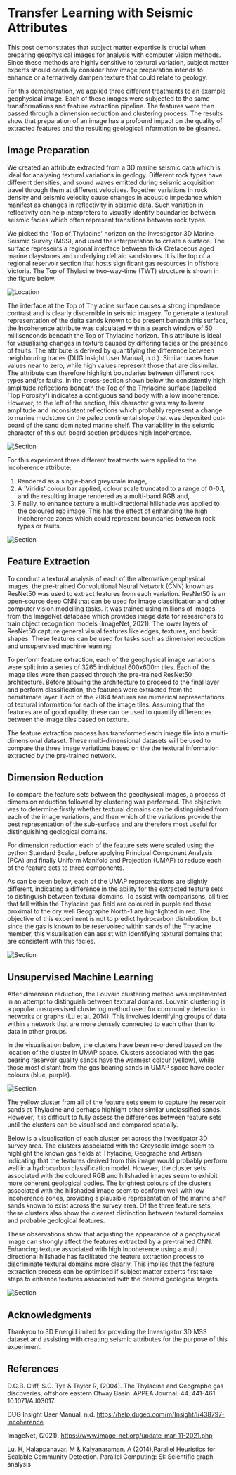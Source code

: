 # Transfer Learning with Seismic Attributes

This post demonstrates that subject matter expertise is crucial when preparing geophysical images for analysis with computer vision methods. Since these methods are highly sensitive to textural variation, subject matter experts should carefully consider how image preparation intends to enhance or alternatively dampen texture that could relate to geology.  

For this demonstration, we applied three different treatments to an example geophysical image. Each of these images were subjected to the same transformations and feature extraction pipeline. The features were then passed through a dimension reduction and clustering process. The results show that preparation of an image has a profound impact on the quality of extracted features and the resulting geological information to be gleaned. 

## Image Preparation

We created an attribute extracted from a 3D marine seismic data which is ideal for analysing textural variations in geology. Different rock types have different densities, and sound waves emitted during seismic acquisition travel through them at different velocities. Together variations in rock density and seismic velocity cause changes in acoustic impedance which manifest as changes in reflectivity in seismic data. Such variation in reflectivity can help interpreters to visually identify boundaries between seismic facies which often represent transitions between rock types.      

We picked the 'Top of Thylacine' horizon on the Investigator 3D Marine Seismic Survey (MSS), and used the interpretation to create a surface. The surface represents a regional interface between thick Cretaceous aged marine claystones and underlying deltaic sandstones. It is the top of a regional reservoir section that hosts significant gas resources in offshore Victoria. The Top of Thylacine two-way-time (TWT) structure is shown in the figure below.  

![Location](images/Location_map.png)

The interface at the Top of Thylacine surface causes a strong impedance contrast and is clearly discernible in seismic imagery. To generate a textural representation of the delta sands known to be present beneath this surface, the Incoherence attribute was calculated within a search window of 50 millisenconds beneath the Top of Thylacine horizon. This attribute is ideal for visualising changes in texture caused by differing facies or the presence of faults. The attribute is derived by quantifying the difference between neighbouring traces (DUG Insight User Manual, n.d.). Similar traces have values near to zero, while high values represent those that are dissimilar. The attribute can therefore highlight boundaries between different rock types and/or faults. In the cross-section shown below the consistently high amplitude reflections beneath the Top of the Thylacine surface (labelled 'Top Porosity') indicates a contiguous sand body with a low incoherence. However, to the left of the section, this character gives way to lower amplitude and inconsistent reflections which probably represent a change to marine mudstone on the paleo continental slope that was deposited out-board of the sand dominated marine shelf. The variability in the seismic character of this out-board section produces high Incoherence.  

![Section](images/Geograph.png)

For this experiment three different treatments were applied to the Incoherence attribute: 

1. Rendered as a single-band greyscale image,
2. A 'Viridis' colour bar applied, colour scale truncated to a range of 0-0.1, and the resulting image rendered as a multi-band RGB and,
3. Finally, to enhance texture a multi-directional hillshade was applied to the coloured rgb image. This has the effect of enhancing the high Incoherence zones which could represent boundaries between rock types or faults.

![Section](images/Incoherence.png)

## Feature Extraction

To conduct a textural analysis of each of the alternative geophysical images, the pre-trained Convolutional Neural Network (CNN) known as ResNet50 was used to extract features from each variation. ResNet50 is an open-source deep CNN that can be used for image classification and other computer vision modelling tasks. It was trained using millions of images from the ImageNet database which provides image data for researchers to train object recognition models (ImageNet, 2021). The lower layers of ResNet50 capture general visual features like edges, textures, and basic shapes. These features can be used for tasks such as dimension reduction and unsupervised machine learning.

To perform feature extraction, each of the geophysical image variations were split into a series of 3265 individual 600x600m tiles. Each of the image tiles were then passed through the pre-trained ResNet50 architecture. Before allowing the architecture to proceed to the final layer and perform classification, the features were extracted from the penultimate layer. Each of the 2064 features are numerical representations of textural information for each of the image tiles. Assuming that the features are of good quality, these can be used to quantify differences between the image tiles based on texture. 

The feature extraction process has transformed each image tile into a multi-dimensional dataset. These multi-dimensional datasets will be used to compare the three image variations based on the the textural information extracted by the pre-trained network.     

## Dimension Reduction

To compare the feature sets between the geophysical images, a process of dimension reduction followed by clustering was performed. The objective was to determine firstly whether textural domains can be distinguished from each of the image variations, and then which of the variations provide the best representation of the sub-surface and are therefore most useful for distinguishing geological domains.  

For dimension reduction each of the feature sets were scaled using the python Standard Scalar, before applying Principal Component Analysis (PCA) and finally Uniform Manifold and Projection (UMAP) to reduce each of the feature sets to three components.   

As can be seen below, each of the UMAP representations are slightly different, indicating a difference in the ability for the extracted feature sets to distinguish between textural domains. To assist with comparisons, all tiles that fall within the Thylacine gas field are coloured in purple and those proximal to the dry well Geographe North-1 are highlighted in red. The objective of this experiment is not to predict hydrocarbon distribution, but since the gas is known to be reservoired within sands of the Thylacine member, this visualisation can assist with identifying textural domains that are consistent with this facies. 

![Section](images/UMAP.png)

## Unsupervised Machine Learning

After dimension reduction, the Louvain clustering method was implemented in an attempt to distinguish between textural domains. Louvain clustering is a popular unsupervised clustering method used for community detection in networks or graphs (Lu et al. 2014). This involves identifying groups of data within a network that are more densely connected to each other than to data in other groups.

In the visualisation below, the clusters have been re-ordered based on the location of the cluster in UMAP space. Clusters associated with the gas bearing reservoir quality sands have the warmest colour (yellow), while those most distant from the gas bearing sands in UMAP space have cooler colours (blue, purple). 

![Section](images/clusters.png)

The yellow cluster from all of the feature sets seem to capture the reservoir sands at Thylacine and perhaps highlight other similar unclassified sands. However, it is difficult to fully assess the differences between feature sets until the clusters can be visualised and compared spatially. 

Below is a visualisation of each cluster set across the Investigator 3D survey area. The clusters associated with the Greyscale image seem to highlight the known gas fields at Thylacine, Geographe and Artisan indicating that the features derived from this image would probably perform well in a hydrocarbon classification model. However, the cluster sets associated with the coloured RGB and hillshaded images seem to exhibit more coherent geological bodies. The brightest colours of the clusters associated with the hillshaded image seem to conform well with low Incoherence zones, providing a plausible representation of the marine shelf sands known to exist across the survey area. Of the three feature sets, these clusters also show the clearest distinction between textural domains and probable geological features. 

These observations show that adjusting the appearance of a geophysical image can strongly affect the features extracted by a pre-trained CNN. Enhancing texture associated with high Incoherence using a multi directional hillshade has facilitated the feature extraction process to discriminate textural domains more clearly. This implies that the feature extraction process can be optimised if subject matter experts first take steps to enhance textures associated with the desired geological targets.    

![Section](images/maps.png)

## Acknowledgments
Thankyou to 3D Energi Limited for providing the Investigator 3D MSS dataset and assisting with creating seismic attributes for the purpose of this experiment.  

## References
D.C.B. Cliff, S.C. Tye & Taylor R, (2004). The Thylacine and Geographe gas discoveries, offshore eastern Otway Basin. APPEA Journal. 44. 441-461. 10.1071/AJ03017. 

DUG Insight User Manual, n.d. https://help.dugeo.com/m/Insight/l/438797-incoherence 

ImageNet, (2021), https://www.image-net.org/update-mar-11-2021.php

Lu. H, Halappanavar. M & Kalyanaraman. A (2014),Parallel Heuristics for Scalable Community Detection. Parallel Computing: SI: Scientific graph analysis







